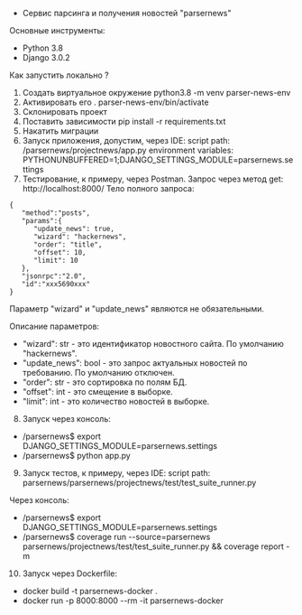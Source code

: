 * Сервис парсинга и получения новостей "parsernews"

Основные инструменты:
- Python 3.8
- Django 3.0.2

Как запустить локально ?

1) Создать виртуальное окружение
python3.8 -m venv parser-news-env
2) Активировать его
. parser-news-env/bin/activate
3) Склонировать проект
4) Поставить зависимости
pip install -r requirements.txt
5) Накатить миграции
6) Запуск приложения, допустим, через IDE: 
script path: /parsernews/projectnews/app.py
environment variables: PYTHONUNBUFFERED=1;DJANGO_SETTINGS_MODULE=parsernews.settings
7) Тестирование, к примеру, через Postman. 
Запрос через метод get: http://localhost:8000/
Тело полного запроса:
``` 
{
   "method":"posts",
   "params":{
      "update_news": true, 
      "wizard": "hackernews",
      "order": "title",
      "offset": 10,
      "limit": 10
   },
   "jsonrpc":"2.0",
   "id":"xxx5690xxx"
}

```
Параметр "wizard" и "update_news" являются не обязательными.

Описание параметров:

- "wizard": str - это идентификатор новостного сайта. По умолчанию "hackernews".
- "update_news": bool - это запрос актуальных новостей по требованию. По умолчанию отключен.     
- "order": str - это сортировка по полям БД.
- "offset": int - это смещение в выборке.
- "limit": int - это количество новостей в выборке.

8) Запуск через консоль:
- /parsernews$ export DJANGO_SETTINGS_MODULE=parsernews.settings
- /parsernews$ python app.py

9) Запуск тестов, к примеру, через IDE:
script path: parsernews/parsernews/projectnews/test/test_suite_runner.py

Через консоль:

- /parsernews$ export DJANGO_SETTINGS_MODULE=parsernews.settings
- /parsernews$ coverage run --source=parsernews  parsernews/projectnews/test/test_suite_runner.py && coverage report -m

10) Запуск через Dockerfile:
- docker build -t parsernews-docker .
- docker run -p 8000:8000 --rm -it parsernews-docker
